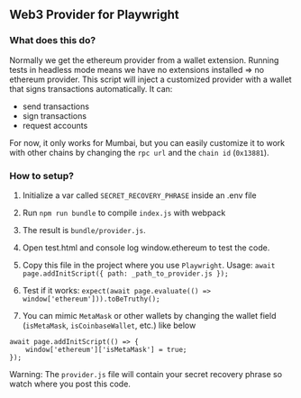 ## Web3 Provider for Playwright

### What does this do?

Normally we get the ethereum provider from a wallet extension. Running tests in
headless mode means we have no extensions installed => no ethereum provider.
This script will inject a customized provider with a wallet that signs
transactions automatically. It can:
- send transactions
- sign transactions
- request accounts

For now, it only works for Mumbai, but you can easily customize it to work with
other chains by changing the `rpc url` and the `chain id` (`0x13881`).

### How to setup?

1. Initialize a var called `SECRET_RECOVERY_PHRASE` inside an .env file

2. Run `npm run bundle` to compile `index.js` with webpack

3. The result is `bundle/provider.js`.

4. Open test.html and console log window.ethereum to test the code.

5. Copy this file in the project where you use
   `Playwright`. Usage: `await page.addInitScript({ path: _path_to_provider.js });`

6. Test if it works: `expect(await page.evaluate(() =>
   window['ethereum'])).toBeTruthy();`

7. You can mimic `MetaMask` or other wallets by changing the wallet field
   (`isMetaMask`, `isCoinbaseWallet`, etc.) like below
```
await page.addInitScript(() => {
    window['ethereum']['isMetaMask'] = true;
});
```

Warning: The `provider.js` file will contain your secret recovery phrase so
watch where you post this code.